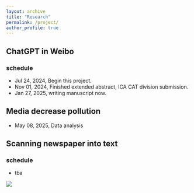 ```yaml
---
layout: archive
title: "Research"
permalink: /project/
author_profile: true
---
```

## ChatGPT in Weibo
### schedule
- Jul 24, 2024, Begin this project.
- Nov 01, 2024, Finished extended abstract, ICA CAT division submission.
- Jan 27, 2025, writing manuscript now.

## Media decrease pollution
- May 08, 2025, Data analysis

## Scanning newspaper into text
### schedule
- tba


<img src="https://user-images.githubusercontent.com/543384/192227995-fdb3a693-2f68-4dc4-b9bd-06053066322f.png">
